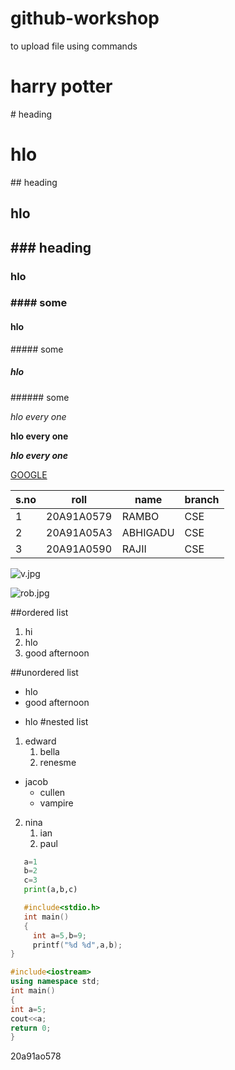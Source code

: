 # github-workshop
to upload file using commands
<h1> harry potter </h1>
# heading <h1> hlo </h1>
## heading <h2> hlo <h2>
### heading <h3> hlo <h3>
#### some <h4> hlo </h4>
##### some <h5> hlo </h5>
###### some

*hlo every one*

**hlo every one**

***hlo every one***


[GOOGLE](www.google.com)

|s.no|roll|name|branch|
|---|---|---|---|
|1|20A91A0579|RAMBO|CSE|
|2|20A91A05A3|ABHIGADU|CSE|
|3|20A91A0590|RAJII|CSE|


![v.jpg](https://cdn.wallpapersafari.com/2/73/toYAyW.jpg)
 
 ![rob.jpg](https://i.pinimg.com/550x/8d/f4/df/8df4df06160c53a1289cf850db2aad54.jpg)
 
 
 ##ordered list
 1. hi
 2. hlo
 3. good afternoon
 
 ##unordered list
 - hlo
 - good afternoon
 * hlo
 #nested list
 1. edward
    1. bella
    2. renesme
 - jacob
   * cullen 
   * vampire
 2. nina
    1. ian
    2. paul
 ```python
    a=1
    b=2
    c=3
    print(a,b,c)
 ```
 ```c
    #include<stdio.h>
    int main()
    {
      int a=5,b=9;
      printf("%d %d",a,b);
 }
 ```
 ```cpp
 #include<iostream>
 using namespace std;
 int main()
 {
 int a=5;
 cout<<a;
 return 0;
 }
 ```
 20a91ao578
       
 
 
 
